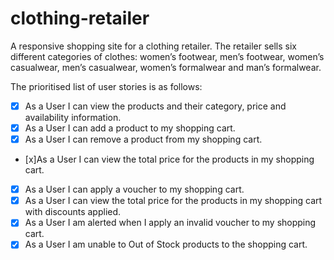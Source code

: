# clothing-retailer

A responsive shopping site for a clothing retailer. The retailer sells six different categories of clothes: women’s footwear, men’s footwear, women’s casualwear, men’s casualwear, women’s formalwear and man’s formalwear.

The prioritised list of user stories is as follows:
- [x] As a User I can view the products and their category, price and availability information.
- [x] As a User I can add a product to my shopping cart.
- [x] As a User I can remove a product from my shopping cart.
- [x]As a User I can view the total price for the products in my shopping
cart.
- [x] As a User I can apply a voucher to my shopping cart.
- [x] As a User I can view the total price for the products in my shopping cart
with discounts applied.
- [x] As a User I am alerted when I apply an invalid voucher to my shopping
cart.
- [x] As a User I am unable to Out of Stock products to the shopping cart.
